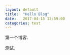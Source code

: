 ```yaml
---
layout: default
title:  "Hello Blog"
date:   2017-04-15 13:59:00
categories: test
---
```


第一个博客.

测试.
